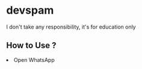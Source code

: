 # devspam
I don't take any responsibility, it's for education only

<h2>How to Use ?</h2>
<li>Open WhatsApp</li>
